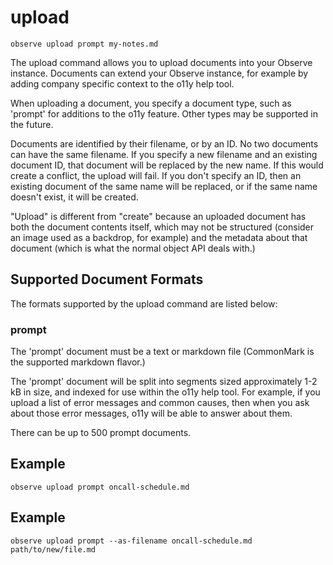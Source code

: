 # upload

    observe upload prompt my-notes.md

The upload command allows you to upload documents into your Observe instance.
Documents can extend your Observe instance, for example by adding company
specific context to the o11y help tool.

When uploading a document, you specify a document type, such as 'prompt' for
additions to the o11y feature. Other types may be supported in the future.

Documents are identified by their filename, or by an ID. No two documents can
have the same filename. If you specify a new filename and an existing document
ID, that document will be replaced by the new name. If this would create a
conflict, the upload will fail. If you don't specify an ID, then an existing
document of the same name will be replaced, or if the same name doesn't exist,
it will be created.

"Upload" is different from "create" because an uploaded document has both the
document contents itself, which may not be structured (consider an image used
as a backdrop, for example) and the metadata about that document (which is what
the normal object API deals with.)

## Supported Document Formats

The formats supported by the upload command are listed below:

### prompt

The 'prompt' document must be a text or markdown file (CommonMark is the
supported markdown flavor.)

The 'prompt' document will be split into segments sized approximately 1-2 kB in
size, and indexed for use within the o11y help tool. For example, if you upload
a list of error messages and common causes, then when you ask about those error
messages, o11y will be able to answer about them.

There can be up to 500 prompt documents.

## Example

    observe upload prompt oncall-schedule.md

## Example

    observe upload prompt --as-filename oncall-schedule.md path/to/new/file.md

